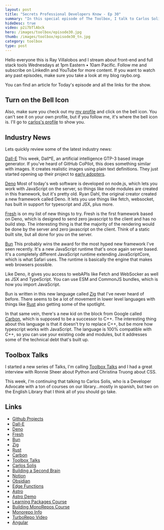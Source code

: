```yaml
---
layout: post
title: "Secrets Professional Developers Know - Ep 30"
summary: "In this special episode of The Toolbox, I talk to Carlos Solis about the differences between junior and senior devlopers. I'm also doing some live AI Image Generation with DALL*E and talk about some of the newest frameworks. The Pace of the web is relentless...and that's why you need, The Toolbox."
hideDesc: true
video: p2i7bTlAbck
hero: /images/toolbox/episode30.jpg
thumb: /images/toolbox/episode30_tn.jpg 
category: toolbox
type: post
---
```


Hello everyone this is Ray Villalobos and I stream about front-end and full stack tools Wednesdays at 1pm Eastern • 10am Pacific. Follow me and subscribe on LinkedIn and YouTube for more content. If you want to watch any past episodes, make sure you take a look at my blog raybo.org.

You can find an article for Today's episode and all the links for the show.

## Turn on the Bell Icon
Also, make sure you check out my [my profile](https://www.linkedin.com/in/planetoftheweb/) and click on the bell icon. You can't see it on your own profile, but if you follow me, it's where the bell icon is. I'll go to [carlos's profile](https://www.linkedin.com/in/carlossolisdavila/) to show you.

## Industry News

Lets quickly review some of the latest industry news:

[Dall-E](https://openai.com/dall-e-2/) This week, Dall*E, an artificial intelligence GTP-3 based image generator. If you've heard of GitHub CoPilot, this does something similar with images. It creates realistic images using plain text definitions. They just started opening up their project to [early adopters](https://labs.openai.com/).

[Deno](https://deno.com/) Most of today's web software is developed on node.js, which lets you work with JavaScript on the server, so things like node modules are created in this framework, but it's pretty old. Ryan Dahl, the original creator created a new framework called Deno. It lets you use things like fetch, websocket, has built in support for typescript and JSX, plus more.

[Fresh](https://fresh.deno.dev/) is on my list of new things to try. Fresh is the first framework based on Deno, which is designed to send zero javascript to the client and has no build step. The interesting thing is that the majority of the rendering would be done by the server and zero javascript on the client. Think of a static built site, but all done for you on the server.

[Bun](https://bun.sh/) This probably wins the award for the most hyped new framework I've seen recently. It's a new JavaScript runtime that's once again server based. It's a completely different JavaScript runtime extending JavaScriptCore, which is what Safari uses. The runtime is basically the engine that makes web browsers possible.

Like Deno, it gives you access to webAPIs like Fetch and WebSocker as well as JSX and TypeScript. You can use ESM and CommonJS bundles, which is how you import JavaScript.

Bun is written in this new language called [Zig](https://ziglang.org/) that I've never heard of before. There seems to be a lot of movement in lower level languages with things like [Rust](https://www.rust-lang.org/) also getting some of the spotlight.

In that same vein, there's a new kid on the block from Google called [Carbon](https://github.com/carbon-language/carbon-lang), which is supposed to be a successor to C++. The interesting thing about this language is that it doesn't try to replace C++, but be more how typescript works with JavaScript. The language is 100% compatible with C++, so you can use your existing code and modules, but it addresses some of the technical debt that's built up. 

## Toolbox Talks

I started a new series of Talks, I'm calling [Toolbox Talks](https://www.youtube.com/playlist?list=PL1ezw_kTxXOm-x2kWZBRI5MMMxNDGHM4v) and I had a great interview with Ronnie Sheer about Python and Christina Truong about CSS.

This week, I'm continuing that talking to Carlos Solis, who is a Developer Advocate with a ton of courses on our library...mostly in spanish, but two on the English Library that I think all of you should go take.


## Links
- [Github Projects](https://go.raybo.org/9I9c)
- [Dall-E](https://openai.com/dall-e-2/)
- [Deno](https://deno.com/)
- [Fresh](https://fresh.deno.dev/)
- [Bun](https://bun.sh/)
- [Zig](https://ziglang.org/)
- [Rust](https://www.rust-lang.org/)
- [Carbon](https://github.com/carbon-language/carbon-lang)
- [Toolbox Talks](https://go.raybo.org/9Dyh)
- [Carlos Solis](https://go.raybo.org/9AZo)
- [Building a Second Brain](https://go.raybo.org/96z8)
- [Notion](https://notion.so)
- [Obsidian](https://obsidian.md)
- [Edge Functions](https://go.raybo.org/976B)
- [Astro](https://astro.build)
- [Astro Demo](https://go.raybo.org/97AL)
- [Learning Packages Course](https://go.raybo.org/98xl)
- [Building MonoRepos Course](https://go.raybo.org/98xk)
- [Monorepo Info](https://monorepo.tools)
- [TurboRepo Video](https://go.raybo.org/98zA)
- [Angular](https://angular.io)